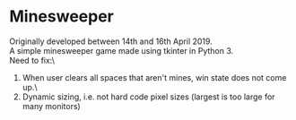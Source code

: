 # Minesweeper
 Originally developed between 14th and 16th April 2019.\
 A simple minesweeper game made using tkinter in Python 3.\
 Need to fix:\
 1. When user clears all spaces that aren't mines, win state does not come up.\
 2. Dynamic sizing, i.e. not hard code pixel sizes (largest is too large for many monitors)
